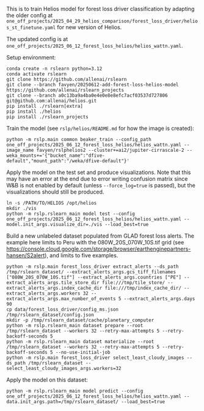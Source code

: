 This is to train Helios model for forest loss driver classification by adapting the older config at
`one_off_projects/2025_04_29_helios_comparison/forest_loss_driver/helios_st_finetune.yaml` for new
version of Helios.

The updated config is at `one_off_projects/2025_06_12_forest_loss_helios/helios_wattn.yaml`.

Setup environment:

```
conda create -n rslearn python=3.12
conda activate rslearn
git clone https://github.com/allenai/rslearn
git clone --branch favyen/20250612-add-forest-loss-helios-model https://github.com/allenai/rslearn_projects
git clone --branch a0c13ba9a4ba0e4e0e8e8efc7acf03537d727806 git@github.com:allenai/helios.git
pip install ./rslearn[extra]
pip install ./helios
pip install ./rslearn_projects
```

Train the model (see `rslp/helios/README.md` for how the image is created):

```
python -m rslp.main common beaker_train --config_path one_off_projects/2025_06_12_forest_loss_helios/helios_wattn.yaml --image_name favyen/rslphelios2 --cluster+=ai2/jupiter-cirrascale-2 --weka_mounts+='{"bucket_name":"dfive-default","mount_path":"/weka/dfive-default"}'
```

Apply the model on the test set and produce visualizations. Note that this may have an error at the
end due to error writing confusion matrix since W&B is not enabled by default (unless
`--force_log=true` is passed), but the visualizations should still be produced.

```
ln -s /PATH/TO/HELIOS /opt/helios
mkdir ./vis
python -m rslp.rslearn_main model test --config one_off_projects/2025_06_12_forest_loss_helios/helios_wattn.yaml --model.init_args.visualize_dir=./vis --load_best=true
```

Build a new unlabeled dataset populated from GLAD forest loss alerts. The example here limits to
Peru with the 080W_20S_070W_10S.tif grid (see
https://console.cloud.google.com/storage/browser/earthenginepartners-hansen/S2alert), and limits
to five examples.

```
python -m rslp.main forest_loss_driver extract_alerts --ds_path /tmp/rslearn_dataset/ --extract_alerts_args.gcs_tiff_filenames ["080W_20S_070W_10S.tif"] --extract_alerts_args.countries ["PE"] --extract_alerts_args.tile_store_dir file:///tmp/tile_store/ --extract_alerts_args.index_cache_dir file:///tmp/index_cache_dir/ --extract_alerts_args.workers 32 --extract_alerts_args.max_number_of_events 5 --extract_alerts_args.days 90
cp data/forest_loss_driver/config_ms.json /tmp/rslearn_dataset/config.json
mkdir -p /tmp/rslearn_dataset/cache/planetary_computer
python -m rslp.rslearn_main dataset prepare --root /tmp/rslearn_dataset --workers 32 --retry-max-attempts 5 --retry-backoff-seconds 5
python -m rslp.rslearn_main dataset materialize --root /tmp/rslearn_dataset --workers 32 --retry-max-attempts 5 --retry-backoff-seconds 5 --no-use-initial-job
python -m rslp.main forest_loss_driver select_least_cloudy_images --ds_path /tmp/rslearn_dataset --select_least_cloudy_images_args.workers=32
```

Apply the model on this dataset:

```
python -m rslp.rslearn_main model predict --config one_off_projects/2025_06_12_forest_loss_helios/helios_wattn.yaml --data.init_args.path=/tmp/rslearn_dataset/ --load_best=true
```
